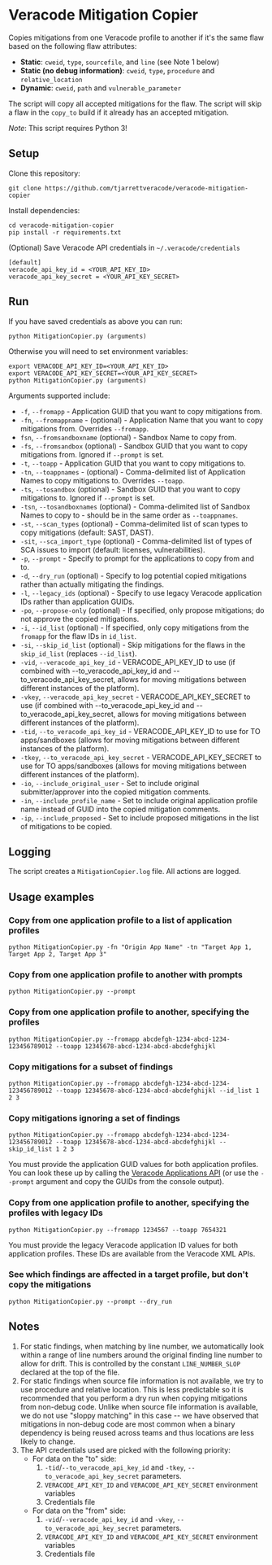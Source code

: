# Veracode Mitigation Copier

Copies mitigations from one Veracode profile to another if it's the same flaw based on the following flaw attributes:

- **Static**: `cweid`, `type`, `sourcefile`, and `line` (see Note 1 below)
- **Static (no debug information)**: `cweid`, `type`, `procedure` and `relative_location`
- **Dynamic**: `cweid`, `path` and `vulnerable_parameter`

The script will copy all accepted mitigations for the flaw. The script will skip a flaw in the `copy_to` build if it already has an accepted mitigation.

*Note*: This script requires Python 3!

## Setup

Clone this repository:

    git clone https://github.com/tjarrettveracode/veracode-mitigation-copier

Install dependencies:

    cd veracode-mitigation-copier
    pip install -r requirements.txt

(Optional) Save Veracode API credentials in `~/.veracode/credentials`

    [default]
    veracode_api_key_id = <YOUR_API_KEY_ID>
    veracode_api_key_secret = <YOUR_API_KEY_SECRET>

## Run

If you have saved credentials as above you can run:

    python MitigationCopier.py (arguments)

Otherwise you will need to set environment variables:

    export VERACODE_API_KEY_ID=<YOUR_API_KEY_ID>
    export VERACODE_API_KEY_SECRET=<YOUR_API_KEY_SECRET>
    python MitigationCopier.py (arguments)

Arguments supported include:

- `-f`, `--fromapp` - Application GUID that you want to copy mitigations from.
- `-fn`, `--fromappname` - (optional) - Application Name that you want to copy mitigations from. Overrides `--fromapp`.
- `fsn`, `--fromsandboxname` (optional) - Sandbox Name to copy from.
- `-fs`, `--fromsandbox` (optional) - Sandbox GUID that you want to copy mitigations from. Ignored if `--prompt` is set.
- `-t`, `--toapp` - Application GUID that you want to copy mitigations to.
- `-tn`, `--toappnames` - (optional) - Comma-delimited list of Application Names to copy mitigations to. Overrides `--toapp`.
- `-ts`, `--tosandbox` (optional) - Sandbox GUID that you want to copy mitigations to. Ignored if `--prompt` is set.
- `-tsn`, `--tosandboxnames` (optional) - Comma-delimited list of Sandbox Names to copy to - should be in the same order as `--toappnames`.
- `-st`, `--scan_types` (optional) - Comma-delimited list of scan types to copy mitigations (default: SAST, DAST).
- `-sit`, `--sca_import_type` (optional) - Comma-delimited list of types of SCA issues to import (default: licenses, vulnerabilities).
- `-p`, `--prompt` - Specify to prompt for the applications to copy from and to.
- `-d`, `--dry_run` (optional) - Specify to log potential copied mitigations rather than actually mitigating the findings.
- `-l`, `--legacy_ids` (optional) - Specify to use legacy Veracode application IDs rather than application GUIDs.
- `-po`, `--propose-only` (optional) - If specified, only propose mitigations; do not approve the copied mitigations.
- `-i`, `--id_list` (optional) - If specified, only copy mitigations from the `fromapp` for the flaw IDs in `id_list`.
- `-si`, `--skip_id_list` (optional) - Skip mitigations for the flaws in the `skip_id_list` (replaces `--id_list`).
- `-vid`, `--veracode_api_key_id` - VERACODE_API_KEY_ID to use (if combined with --to_veracode_api_key_id and --to_veracode_api_key_secret, allows for moving mitigations between different instances of the platform).
- `-vkey`, `--veracode_api_key_secret` - VERACODE_API_KEY_SECRET to use (if combined with --to_veracode_api_key_id and --to_veracode_api_key_secret, allows for moving mitigations between different instances of the platform).
- `-tid`, `--to_veracode_api_key_id` - VERACODE_API_KEY_ID to use for TO apps/sandboxes (allows for moving mitigations between different instances of the platform).
- `-tkey`, `--to_veracode_api_key_secret` - VERACODE_API_KEY_SECRET to use for TO apps/sandboxes (allows for moving mitigations between different instances of the platform).
- `-io`, `--include_original_user` - Set to include original submitter/approver into the copied mitigation comments.
- `-in`, `--include_profile_name` - Set to include original application profile name instead of GUID into the copied mitigation comments.
- `-ip`, `--include_proposed` - Set to include proposed mitigations in the list of mitigations to be copied.

## Logging

The script creates a `MitigationCopier.log` file. All actions are logged.

## Usage examples

### Copy from one application profile to a list of application profiles
    python MitigationCopier.py -fn "Origin App Name" -tn "Target App 1, Target App 2, Target App 3"

### Copy from one application profile to another with prompts

    python MitigationCopier.py --prompt

### Copy from one application profile to another, specifying the profiles

    python MitigationCopier.py --fromapp abcdefgh-1234-abcd-1234-123456789012 --toapp 12345678-abcd-1234-abcd-abcdefghijkl

### Copy mitigations for a subset of findings

    python MitigationCopier.py --fromapp abcdefgh-1234-abcd-1234-123456789012 --toapp 12345678-abcd-1234-abcd-abcdefghijkl --id_list 1 2 3

### Copy mitigations ignoring a set of findings

    python MitigationCopier.py --fromapp abcdefgh-1234-abcd-1234-123456789012 --toapp 12345678-abcd-1234-abcd-abcdefghijkl --skip_id_list 1 2 3

You must provide the application GUID values for both application profiles. You can look these up by calling the [Veracode Applications API](https://help.veracode.com/r/c_apps_intro) (or use the `--prompt` argument and copy the GUIDs from the console output).

### Copy from one application profile to another, specifying the profiles with legacy IDs

    python MitigationCopier.py --fromapp 1234567 --toapp 7654321

You must provide the legacy Veracode application ID values for both application profiles. These IDs are available from the Veracode XML APIs.

### See which findings are affected in a target profile, but don't copy the mitigations

    python MitigationCopier.py --prompt --dry_run

## Notes

1. For static findings, when matching by line number, we automatically look within a range of line numbers around the original finding line number to allow for drift. This is controlled by the constant `LINE_NUMBER_SLOP` declared at the top of the file.
1. For static findings when source file information is not available, we try to use procedure and relative location. This is less predictable so it is recommended that you perform a dry run when copying mitigations from non-debug code. Unlike when source file information is available, we do not use "sloppy matching" in this case -- we have observed that mitigations in non-debug code are most common when a binary dependency is being reused across teams and thus locations are less likely to change.
1. The API credentials used are picked with the following priority:
    - For data on the "to" side: 
        1. `-tid`/`--to_veracode_api_key_id` and `-tkey`, `--to_veracode_api_key_secret` parameters.
        1. `VERACODE_API_KEY_ID` and `VERACODE_API_KEY_SECRET` environment variables
        1. Credentials file
    - For data on the "from" side:
        1. `-vid`/`--veracode_api_key_id` and `-vkey`, `--to_veracode_api_key_secret` parameters.
        1. `VERACODE_API_KEY_ID` and `VERACODE_API_KEY_SECRET` environment variables
        1. Credentials file